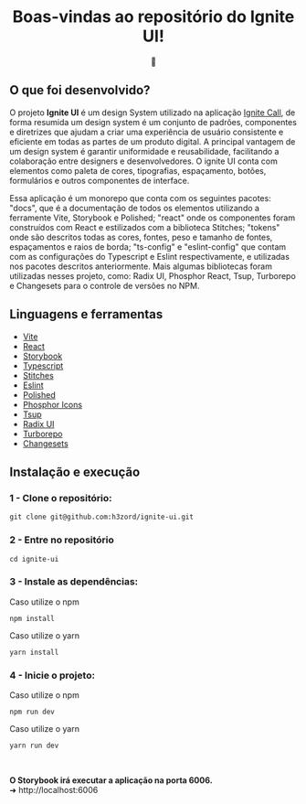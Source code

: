 <h1 align="center">Boas-vindas ao repositório do Ignite UI!</h1>
<div align="center">🎨</div>

## O que foi desenvolvido?

O projeto <strong>Ignite UI</strong> é um design System utilizado na aplicação [Ignite Call](), de forma resumida um design system é um conjunto de padrões, componentes e diretrizes que ajudam a criar uma experiência de usuário consistente e eficiente em todas as partes de um produto digital. A principal vantagem de um design system é garantir uniformidade e reusabilidade, facilitando a colaboração entre designers e desenvolvedores. O ignite UI conta com elementos como paleta de cores, tipografias, espaçamento, botões, formulários e outros componentes de interface.

Essa aplicação é um monorepo que conta com os seguintes pacotes: "docs", que é a documentação de todos os elementos utilizando a ferramente Vite, Storybook e Polished; "react" onde os componentes foram construídos com React e estilizados com a biblioteca Stitches; "tokens" onde são descritos todas as cores, fontes, peso e tamanho de fontes, espaçamentos e raios de borda; "ts-config" e "eslint-config"
que contam com as configurações do Typescript e Eslint respectivamente, e utilizadas nos pacotes descritos anteriormente. Mais algumas bibliotecas foram utilizadas nesses projeto, como: Radix UI, Phosphor React, Tsup, Turborepo e Changesets para o controle de versões no NPM.

## Linguagens e ferramentas

- [Vite](https://nextjs.org/)
- [React](https://react.dev/)
- [Storybook](https://storybook.js.org/)
- [Typescript](https://www.typescriptlang.org/)
- [Stitches](https://stitches.dev/)
- [Eslint](https://eslint.org/)
- [Polished](https://polished.js.org/)
- [Phosphor Icons](https://phosphoricons.com/)
- [Tsup](https://tsup.egoist.dev/)
- [Radix UI](https://www.radix-ui.com/)
- [Turborepo](https://turbo.build/)
- [Changesets](https://github.com/changesets/changesets)

## Instalação e execução

### 1 - Clone o repositório:
```
git clone git@github.com:h3zord/ignite-ui.git
```

### 2 - Entre no repositório
```
cd ignite-ui
```

### 3 - Instale as dependências:
Caso utilize o npm
```
npm install
```
Caso utilize o yarn
```
yarn install
```

### 4 - Inicie o projeto:
Caso utilize o npm
```
npm run dev
```
Caso utilize o yarn
```
yarn run dev
```

<br/>

<strong>O Storybook irá executar a aplicação na porta 6006.</strong>
<br/>
➜ http://localhost:6006